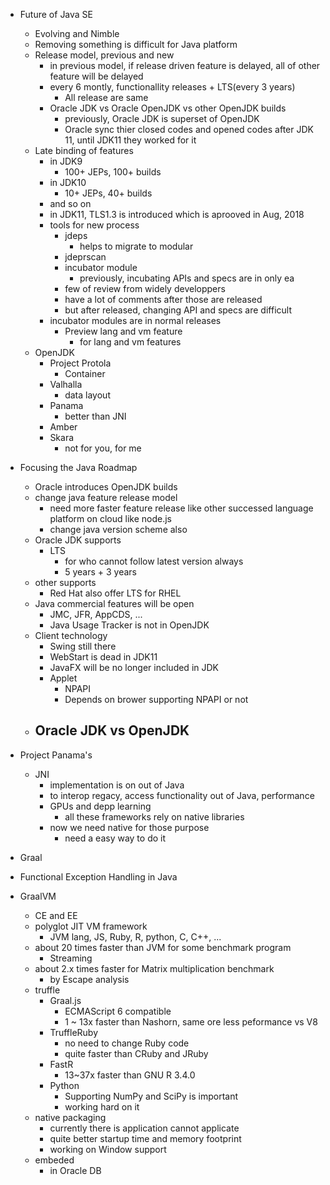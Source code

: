 
- Future of Java SE
  - Evolving and Nimble
  - Removing something is difficult for Java platform
  - Release model, previous and new
    - in previous model, if release driven feature is delayed, all of other feature will be delayed
    - every 6 montly, functionallity releases + LTS(every 3 years)
      - All release are same
    - Oracle JDK vs Oracle OpenJDK vs other OpenJDK builds
      - previously, Oracle JDK is superset of OpenJDK
      - Oracle sync thier closed codes and opened codes after JDK 11, until JDK11 they worked for it
  - Late binding of features
    - in JDK9
      - 100+ JEPs, 100+ builds
    - in JDK10
      - 10+ JEPs, 40+ builds
    - and so on
    - in JDK11, TLS1.3 is introduced which is aprooved in Aug, 2018
    - tools for new process
      - jdeps
      	- helps to migrate to modular
      - jdeprscan
      - incubator module
      	- previously, incubating APIs and specs are in only ea
	  - few of review from widely developpers
	  - have a lot of comments after those are released
	  - but after released, changing API and specs are difficult
	- incubator modules are in normal releases
      - Preview lang and vm feature
      	- for lang and vm features
  - OpenJDK
    - Project Protola
      - Container
    - Valhalla
      - data layout
    - Panama
      - better than JNI
    - Amber
    - Skara
      - not for you, for me

- Focusing the Java Roadmap
  - Oracle introduces OpenJDK builds
  - change java feature release model
    - need more faster feature release like other successed language platform on cloud like node.js
    - change java version scheme also
  - Oracle JDK supports
    - LTS
      - for who cannot follow latest version always
      - 5 years + 3 years
  - other supports
    - Red Hat also offer LTS for RHEL
  - Java commercial features will be open
    - JMC, JFR, AppCDS, ...
    - Java Usage Tracker is not in OpenJDK
  - Client technology
    - Swing still there
    - WebStart is dead in JDK11
    - JavaFX will be no longer included in JDK
    - Applet
      - NPAPI
      - Depends on brower supporting NPAPI or not
  - Oracle JDK vs OpenJDK
    - 

- Project Panama's
  - JNI
    - implementation is on out of Java
    - to interop regacy, access functionality out of Java, performance
    - GPUs and depp learning
      - all these frameworks rely on native libraries
    - now we need native for those purpose
      - need a easy way to do it


- Graal

- Functional Exception Handling in Java

- GraalVM
  - CE and EE
  - polyglot JIT VM framework
    - JVM lang, JS, Ruby, R, python, C, C++, ...
  - about 20 times faster than JVM for some benchmark program
    - Streaming
  - about 2.x times faster for Matrix multiplication benchmark
    - by Escape analysis
  - truffle
    - Graal.js
      - ECMAScript 6 compatible
      - 1 ~ 13x faster than Nashorn, same ore less peformance vs V8
    - TruffleRuby
      - no need to change Ruby code
      - quite faster than CRuby and JRuby
    - FastR
      - 13~37x faster than GNU R 3.4.0
    - Python
      - Supporting NumPy and SciPy is important
      - working hard on it
  - native packaging
    - currently there is application cannot applicate
    - quite better startup time and memory footprint
    - working on Window support
  - embeded
    - in Oracle DB
    
